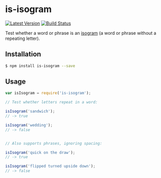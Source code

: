 # is-isogram

[![Latest Version](https://img.shields.io/npm/v/is-isogram.svg?style=flat-square)](https://www.npmjs.com/package/is-isogram)
[![Build Status](https://img.shields.io/circleci/project/github/banterability/is-isogram.svg?style=flat-square)](https://circleci.com/gh/banterability/is-isogram)

Test whether a word or phrase is an [isogram](https://en.wikipedia.org/wiki/Isogram) (a word or phrase without a repeating letter).

## Installation

```bash
$ npm install is-isogram --save
```

## Usage

```js
var isIsogram = require('is-isogram');

// Test whether letters repeat in a word:

isIsogram('sandwich');
// -> true

isIsogram('wedding');
// -> false


// Also supports phrases, ignoring spacing:

isIsogram('quick on the draw');
// -> true

isIsogram('flipped turned upside down');
// -> false
```
